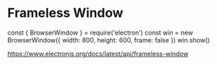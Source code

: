 # Frameless Window

const { BrowserWindow } = require('electron')
const win = new BrowserWindow({ width: 800, height: 600, frame: false })
win.show()

https://www.electronjs.org/docs/latest/api/frameless-window